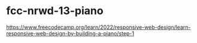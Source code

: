 # fcc-nrwd-13-piano

https://www.freecodecamp.org/learn/2022/responsive-web-design/learn-responsive-web-design-by-building-a-piano/step-1